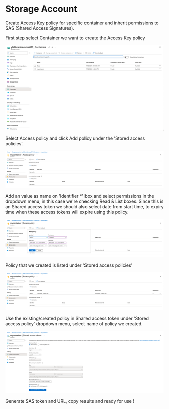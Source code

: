 # Storage Account

Create Access Key policy for specific container and inherit permissions to SAS (Shared Access Signatures).

First step select Container we want to create the Access Key policy

![img.png](images/img.png)

Select Access policy and click Add policy under the 'Stored access policies'.

![img.png](images/img1.png)

Add an value as name on 'Identifier *' box and select permissions in the dropdown menu, in this case we're checking Read & List boxes.
Since this is an Shared access token we should also select date from start time, to expiry time when these access tokens will expire using this policy.


![img.png](images/img2.png)


Policy that we created is listed under 'Stored access policies'

![img.png](images/img3.png)

Use the existing/created policy in Shared access token under 'Stored access policy' dropdown menu, select name of policy we created.

![img.png](images/img4.png)

Generate SAS token and URL, copy results and ready for use !